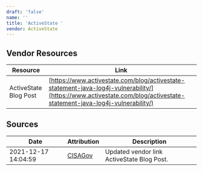 ```yaml
---
draft: 'false'
name: ''
title: 'ActiveState '
vendor: ActiveState
---
```


## Vendor Resources
| Resource | Link |
| --- | --- |
| ActiveState Blog Post | [https://www.activestate.com/blog/activestate-statement-java-log4j-vulnerability/](https://www.activestate.com/blog/activestate-statement-java-log4j-vulnerability/) |



## Sources
| Date | Attribution | Description |
| --- | --- | --- |
| 2021-12-17 14:04:59 | [CISAGov](https://raw.githubusercontent.com/cisagov/log4j-affected-db/develop/README.md) | Updated vendor link ActiveState Blog Post.  |
